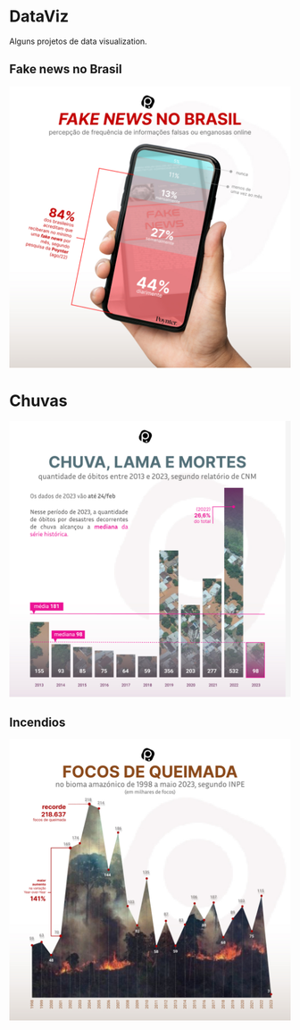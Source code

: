 # DataViz
Alguns projetos de data visualization.

## Fake news no Brasil
<p align="center">
  <img src="https://github.com/calads/DataViz/blob/main/Plots/FakeNews.jpg" />
</p>

# Chuvas
<p align="center">
  <img src="https://github.com/calads/DataViz/blob/main/Plots/Chuva.jpg" />
</p>

## Incendios
<p align="center">
  <img src="https://github.com/calads/DataViz/blob/main/Plots/Incendios.jpg" />
</p>
